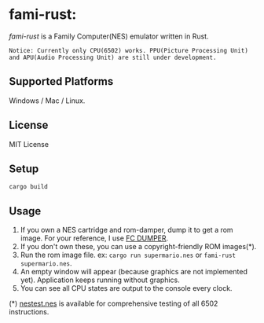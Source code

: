 # fami-rust:
*fami-rust* is a Family Computer(NES) emulator written in Rust.

`Notice: Currently only CPU(6502) works. PPU(Picture Processing Unit) and APU(Audio Processing Unit) are still under development.`

## Supported Platforms
Windows / Mac / Linux.

## License
MIT License

## Setup
`cargo build`

## Usage
1. If you own a NES cartridge and rom-damper, dump it to get a rom image. For your reference, I use [FC DUMPER](https://www.gamebank-web.com/).
2. If you don't own these, you can use a copyright-friendly ROM images(\*). 
3. Run the rom image file. ex: `cargo run supermario.nes` or `fami-rust supermario.nes`.
4. An empty window will appear (because graphics are not implemented yet). Application keeps running without graphics.
5. You can see all CPU states are output to the console every clock.

(\*) [nestest.nes](http://nickmass.com/images/nestest.nes) is available for comprehensive testing of all 6502 instructions.
